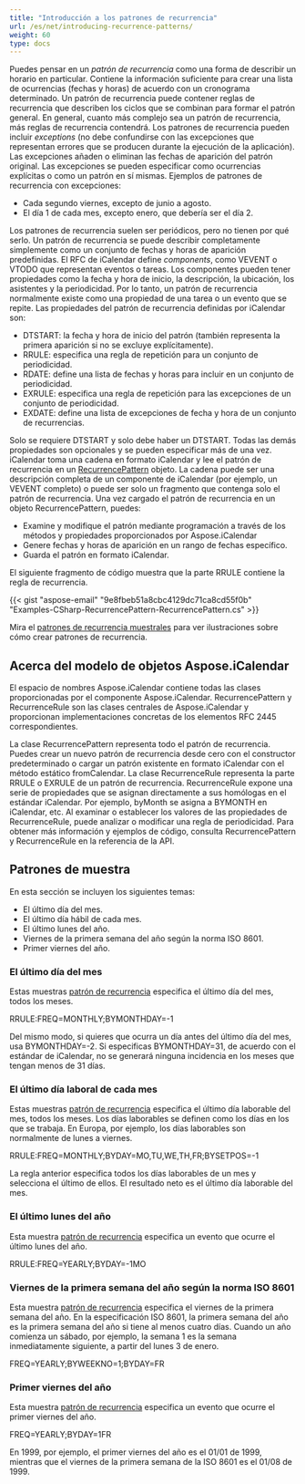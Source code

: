 ```yaml
---
title: "Introducción a los patrones de recurrencia"
url: /es/net/introducing-recurrence-patterns/
weight: 60
type: docs
---
```



Puedes pensar en un *patrón de recurrencia* como una forma de describir un horario en particular. Contiene la información suficiente para crear una lista de ocurrencias (fechas y horas) de acuerdo con un cronograma determinado. Un patrón de recurrencia puede contener reglas de recurrencia que describen los ciclos que se combinan para formar el patrón general. En general, cuanto más complejo sea un patrón de recurrencia, más reglas de recurrencia contendrá. Los patrones de recurrencia pueden incluir *exceptions* (no debe confundirse con las excepciones que representan errores que se producen durante la ejecución de la aplicación). Las excepciones añaden o eliminan las fechas de aparición del patrón original. Las excepciones se pueden especificar como ocurrencias explícitas o como un patrón en sí mismas. Ejemplos de patrones de recurrencia con excepciones:

- Cada segundo viernes, excepto de junio a agosto.
- El día 1 de cada mes, excepto enero, que debería ser el día 2.

Los patrones de recurrencia suelen ser periódicos, pero no tienen por qué serlo. Un patrón de recurrencia se puede describir completamente simplemente como un conjunto de fechas y horas de aparición predefinidas. El RFC de iCalendar define *components*, como VEVENT o VTODO que representan eventos o tareas. Los componentes pueden tener propiedades como la fecha y hora de inicio, la descripción, la ubicación, los asistentes y la periodicidad. Por lo tanto, un patrón de recurrencia normalmente existe como una propiedad de una tarea o un evento que se repite. Las propiedades del patrón de recurrencia definidas por iCalendar son:

- DTSTART: la fecha y hora de inicio del patrón (también representa la primera aparición si no se excluye explícitamente).
- RRULE: especifica una regla de repetición para un conjunto de periodicidad.
- RDATE: define una lista de fechas y horas para incluir en un conjunto de periodicidad.
- EXRULE: especifica una regla de repetición para las excepciones de un conjunto de periodicidad.
- EXDATE: define una lista de excepciones de fecha y hora de un conjunto de recurrencias.

Solo se requiere DTSTART y solo debe haber un DTSTART. Todas las demás propiedades son opcionales y se pueden especificar más de una vez. iCalendar toma una cadena en formato iCalendar y lee el patrón de recurrencia en un [RecurrencePattern](https://apireference.aspose.com/email/net/aspose.email.calendar.recurrences/recurrencepattern) objeto. La cadena puede ser una descripción completa de un componente de iCalendar (por ejemplo, un VEVENT completo) o puede ser solo un fragmento que contenga solo el patrón de recurrencia. Una vez cargado el patrón de recurrencia en un objeto RecurrencePattern, puedes:

- Examine y modifique el patrón mediante programación a través de los métodos y propiedades proporcionados por Aspose.iCalendar
- Genere fechas y horas de aparición en un rango de fechas específico.
- Guarda el patrón en formato iCalendar.

El siguiente fragmento de código muestra que la parte RRULE contiene la regla de recurrencia.



{{< gist "aspose-email" "9e8fbeb51a8cbc4129dc71ca8cd55f0b" "Examples-CSharp-RecurrencePattern-RecurrencePattern.cs" >}}



Mira el [patrones de recurrencia muestrales](#sample-patterns) para ver ilustraciones sobre cómo crear patrones de recurrencia.
## **Acerca del modelo de objetos Aspose.iCalendar**
El espacio de nombres Aspose.iCalendar contiene todas las clases proporcionadas por el componente Aspose.iCalendar. RecurrencePattern y RecurrenceRule son las clases centrales de Aspose.iCalendar y proporcionan implementaciones concretas de los elementos RFC 2445 correspondientes.

La clase RecurrencePattern representa todo el patrón de recurrencia. Puedes crear un nuevo patrón de recurrencia desde cero con el constructor predeterminado o cargar un patrón existente en formato iCalendar con el método estático fromCalendar. La clase RecurrenceRule representa la parte RRULE o EXRULE de un patrón de recurrencia. RecurrenceRule expone una serie de propiedades que se asignan directamente a sus homólogas en el estándar iCalendar. Por ejemplo, byMonth se asigna a BYMONTH en iCalendar, etc. Al examinar o establecer los valores de las propiedades de RecurrenceRule, puede analizar o modificar una regla de periodicidad. Para obtener más información y ejemplos de código, consulta RecurrencePattern y RecurrenceRule en la referencia de la API.
## **Patrones de muestra**
En esta sección se incluyen los siguientes temas:

- El último día del mes.
- El último día hábil de cada mes.
- El último lunes del año.
- Viernes de la primera semana del año según la norma ISO 8601.
- Primer viernes del año.
### **El último día del mes**
Estas muestras [patrón de recurrencia](/email/net/introducing-recurrence-patterns/) especifica el último día del mes, todos los meses.

RRULE:FREQ=MONTHLY;BYMONTHDAY=-1

Del mismo modo, si quieres que ocurra un día antes del último día del mes, usa BYMONTHDAY=-2. Si especificas BYMONTHDAY=31, de acuerdo con el estándar de iCalendar, no se generará ninguna incidencia en los meses que tengan menos de 31 días.
### **El último día laboral de cada mes**
Estas muestras [patrón de recurrencia](/email/net/introducing-recurrence-patterns/) especifica el último día laborable del mes, todos los meses. Los días laborables se definen como los días en los que se trabaja. En Europa, por ejemplo, los días laborables son normalmente de lunes a viernes.

RRULE:FREQ=MONTHLY;BYDAY=MO,TU,WE,TH,FR;BYSETPOS=-1

La regla anterior especifica todos los días laborables de un mes y selecciona el último de ellos. El resultado neto es el último día laborable del mes.
### **El último lunes del año**
Esta muestra [patrón de recurrencia](/email/net/introducing-recurrence-patterns/) especifica un evento que ocurre el último lunes del año.

RRULE:FREQ=YEARLY;BYDAY=-1MO
### **Viernes de la primera semana del año según la norma ISO 8601**
Esta muestra [patrón de recurrencia](/email/net/introducing-recurrence-patterns/) especifica el viernes de la primera semana del año. En la especificación ISO 8601, la primera semana del año es la primera semana del año si tiene al menos cuatro días. Cuando un año comienza un sábado, por ejemplo, la semana 1 es la semana inmediatamente siguiente, a partir del lunes 3 de enero.

FREQ=YEARLY;BYWEEKNO=1;BYDAY=FR
### **Primer viernes del año**
Esta muestra [patrón de recurrencia](/email/net/introducing-recurrence-patterns/) especifica un evento que ocurre el primer viernes del año.

FREQ=YEARLY;BYDAY=1FR

En 1999, por ejemplo, el primer viernes del año es el 01/01 de 1999, mientras que el viernes de la primera semana de la ISO 8601 es el 01/08 de 1999.
